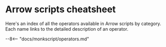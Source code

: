 # Arrow scripts cheatsheet

Here's an index of all the operators available in Arrow scripts by category. Each name links to the detailed description of an operator.

--8<-- "docs/monkscript/operators.md"
